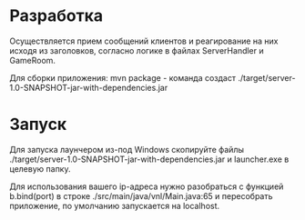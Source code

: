 # Разработка
Осуществляется прием сообщений клиентов и реагирование на них исходя из заголовков, 
согласно логике в файлах ServerHandler и GameRoom. 

Для сборки приложения: mvn package - команда создаст 
./target/server-1.0-SNAPSHOT-jar-with-dependencies.jar

# Запуск
Для запуска лаунчером из-под Windows скопируйте файлы ./target/server-1.0-SNAPSHOT-jar-with-dependencies.jar 
и launcher.exe в целевую папку.

Для использования вашего ip-адреса нужно разобраться с функцией b.bind(port) 
в строке ./src/main/java/vnl/Main.java:65 
и пересобрать приложение, по умолчанию запускается на localhost.
